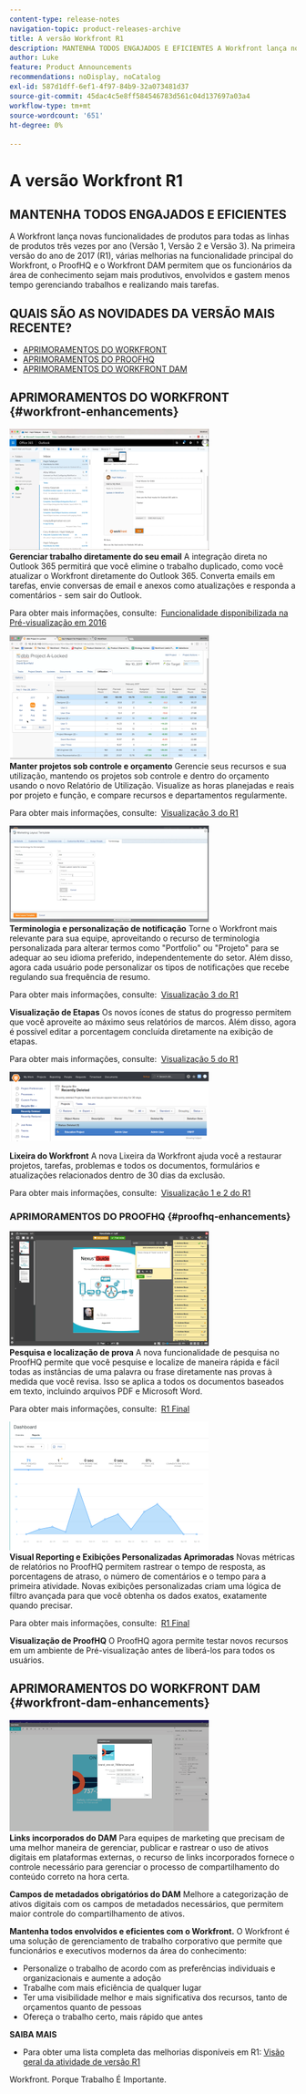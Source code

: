 ```yaml
---
content-type: release-notes
navigation-topic: product-releases-archive
title: A versão Workfront R1
description: MANTENHA TODOS ENGAJADOS E EFICIENTES A Workfront lança novas funcionalidades de produtos para todas as linhas de produtos três vezes por ano (Versão 1, Versão 2 e Versão 3). Na primeira versão do ano de 2017 (R1), várias melhorias na funcionalidade principal do Workfront, o ProofHQ e o Workfront DAM permitem que os funcionários da área de conhecimento sejam mais produtivos, envolvidos e gastem menos tempo gerenciando trabalhos e realizando mais tarefas.
author: Luke
feature: Product Announcements
recommendations: noDisplay, noCatalog
exl-id: 587d1dff-6ef1-4f97-84b9-32a073481d37
source-git-commit: 45dac4c5e8ff584546783d561c04d137697a03a4
workflow-type: tm+mt
source-wordcount: '651'
ht-degree: 0%

---
```


# A versão Workfront R1

## MANTENHA TODOS ENGAJADOS E EFICIENTES

A Workfront lança novas funcionalidades de produtos para todas as linhas de produtos três vezes por ano (Versão 1, Versão 2 e Versão 3). Na primeira versão do ano de 2017 (R1), várias melhorias na funcionalidade principal do Workfront, o ProofHQ e o Workfront DAM permitem que os funcionários da área de conhecimento sejam mais produtivos, envolvidos e gastem menos tempo gerenciando trabalhos e realizando mais tarefas.

## QUAIS SÃO AS NOVIDADES DA VERSÃO MAIS RECENTE?

* [APRIMORAMENTOS DO WORKFRONT](#workfront-enhancements)
* [APRIMORAMENTOS DO PROOFHQ](#proofhq-enhancements)
* [APRIMORAMENTOS DO WORKFRONT DAM](#workfront-dam-enhancements)

## APRIMORAMENTOS DO WORKFRONT {#workfront-enhancements}

![Outlook_365_Integration_1.png](assets/outlook-365-integration-1-350x212.png)\
**Gerenciar trabalho diretamente do seu email**
A integração direta no Outlook 365 permitirá que você elimine o trabalho duplicado, como você atualizar o Workfront diretamente do Outlook 365. Converta emails em tarefas, envie conversas de email e anexos como atualizações e responda a comentários - sem sair do Outlook.

Para obter mais informações, consulte:  [Funcionalidade disponibilizada na Pré-visualização em 2016](../../../../product-announcements/product-releases/quarterly-release-archive/r1-release-activity/available-in-preview-in-2016.md)

![](assets/mceclip0-350x218.png)\
**Manter projetos sob controle e orçamento**
Gerencie seus recursos e sua utilização, mantendo os projetos sob controle e dentro do orçamento usando o novo Relatório de Utilização. Visualize as horas planejadas e reais por projeto e função, e compare recursos e departamentos regularmente.

Para obter mais informações, consulte:  [Visualização 3 do R1](../../../../product-announcements/product-releases/quarterly-release-archive/r1-release-activity/r1-preview-3.md)

![](assets/mceclip1-350x169.png)\
**Terminologia e personalização de notificação**
Torne o Workfront mais relevante para sua equipe, aproveitando o recurso de terminologia personalizada para alterar termos como &quot;Portfolio&quot; ou &quot;Projeto&quot; para se adequar ao seu idioma preferido, independentemente do setor. Além disso, agora cada usuário pode personalizar os tipos de notificações que recebe regulando sua frequência de resumo.

Para obter mais informações, consulte:  [Visualização 3 do R1](../../../../product-announcements/product-releases/quarterly-release-archive/r1-release-activity/r1-preview-3.md)

**Visualização de Etapas**
Os novos ícones de status do progresso permitem que você aproveite ao máximo seus relatórios de marcos. Além disso, agora é possível editar a porcentagem concluída diretamente na exibição de etapas.

Para obter mais informações, consulte:  [Visualização 5 do R1](../../../../product-announcements/product-releases/quarterly-release-archive/r1-release-activity/r1-preview-5.md)

![](assets/mceclip3-350x122.png)

**Lixeira do Workfront**
A nova Lixeira da Workfront ajuda você a restaurar projetos, tarefas, problemas e todos os documentos, formulários e atualizações relacionados dentro de 30 dias da exclusão.

Para obter mais informações, consulte:  [Visualização 1 e 2 do R1](../../../../product-announcements/product-releases/quarterly-release-archive/r1-release-activity/r1-peview-1-and-2.md)

### APRIMORAMENTOS DO PROOFHQ {#proofhq-enhancements}

![](assets/mceclip4-350x201.png)\
**Pesquisa e localização de prova**
A nova funcionalidade de pesquisa no ProofHQ permite que você pesquise e localize de maneira rápida e fácil todas as instâncias de uma palavra ou frase diretamente nas provas à medida que você revisa. Isso se aplica a todos os documentos baseados em texto, incluindo arquivos PDF e Microsoft Word.

Para obter mais informações, consulte:  [R1 Final](../../../../product-announcements/product-releases/quarterly-release-archive/r1-release-activity/r1-final.md)

![](assets/mceclip5-350x226.png)\
**Visual Reporting e Exibições Personalizadas Aprimoradas**
Novas métricas de relatórios no ProofHQ permitem rastrear o tempo de resposta, as porcentagens de atraso, o número de comentários e o tempo para a primeira atividade. Novas exibições personalizadas criam uma lógica de filtro avançada para que você obtenha os dados exatos, exatamente quando precisar.

Para obter mais informações, consulte:  [R1 Final](../../../../product-announcements/product-releases/quarterly-release-archive/r1-release-activity/r1-final.md)

**Visualização de ProofHQ**
O ProofHQ agora permite testar novos recursos em um ambiente de Pré-visualização antes de liberá-los para todos os usuários.

## APRIMORAMENTOS DO WORKFRONT DAM {#workfront-dam-enhancements}

![](assets/mceclip6-350x195.png)\
**Links incorporados do DAM**
Para equipes de marketing que precisam de uma melhor maneira de gerenciar, publicar e rastrear o uso de ativos digitais em plataformas externas, o recurso de links incorporados fornece o controle necessário para gerenciar o processo de compartilhamento do conteúdo correto na hora certa.

**Campos de metadados obrigatórios do DAM**
Melhore a categorização de ativos digitais com os campos de metadados necessários, que permitem maior controle do compartilhamento de ativos.

**Mantenha todos envolvidos e eficientes com o Workfront.**
O Workfront é uma solução de gerenciamento de trabalho corporativo que permite que funcionários e executivos modernos da área do conhecimento:

* Personalize o trabalho de acordo com as preferências individuais e organizacionais e aumente a adoção
* Trabalhe com mais eficiência de qualquer lugar
* Ter uma visibilidade melhor e mais significativa dos recursos, tanto de orçamentos quanto de pessoas
* Ofereça o trabalho certo, mais rápido que antes

**SAIBA MAIS**

* Para obter uma lista completa das melhorias disponíveis em R1: [Visão geral da atividade de versão R1](../../../../product-announcements/product-releases/quarterly-release-archive/r1-release-activity/r1-release-activity-overview.md)

Workfront. Porque Trabalho É Importante.

